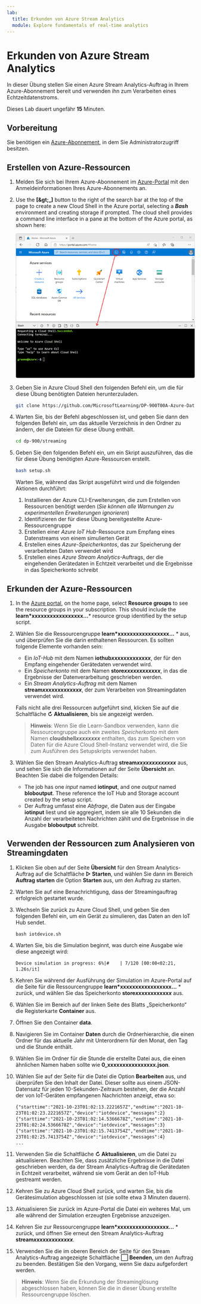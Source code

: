```yaml
---
lab:
  title: Erkunden von Azure Stream Analytics
  module: Explore fundamentals of real-time analytics
---
```


# <a name="explore-azure-stream-analytics"></a>Erkunden von Azure Stream Analytics

In dieser Übung stellen Sie einen Azure Stream Analytics-Auftrag in Ihrem Azure-Abonnement bereit und verwenden ihn zum Verarbeiten eines Echtzeitdatenstroms.

Dieses Lab dauert ungefähr **15** Minuten.

## <a name="before-you-start"></a>Vorbereitung

Sie benötigen ein [Azure-Abonnement](https://azure.microsoft.com/free), in dem Sie Administratorzugriff besitzen.

## <a name="create-azure-resources"></a>Erstellen von Azure-Ressourcen

1. Melden Sie sich bei Ihrem Azure-Abonnement im [Azure-Portal](https://portal.azure.com) mit den Anmeldeinformationen Ihres Azure-Abonnements an.

1. Use the <bpt id="p1">**</bpt>[<ph id="ph1">\&gt;</ph>_]<ept id="p1">**</ept> button to the right of the search bar at the top of the page to create a new Cloud Shell in the Azure portal, selecting a <bpt id="p2">***</bpt>Bash<ept id="p2">***</ept> environment and creating storage if prompted. The cloud shell provides a command line interface in a pane at the bottom of the Azure portal, as shown here:

    ![Azure-Portal mit einem Cloud Shell-Bereich](./images/cloud-shell.png)

1. Geben Sie in Azure Cloud Shell den folgenden Befehl ein, um die für diese Übung benötigten Dateien herunterzuladen.

    ```bash
    git clone https://github.com/MicrosoftLearning/DP-900T00A-Azure-Data-Fundamentals dp-900
    ```

1. Warten Sie, bis der Befehl abgeschlossen ist, und geben Sie dann den folgenden Befehl ein, um das aktuelle Verzeichnis in den Ordner zu ändern, der die Dateien für diese Übung enthält.

    ```bash
    cd dp-900/streaming
    ```

1. Geben Sie den folgenden Befehl ein, um ein Skript auszuführen, das die für diese Übung benötigten Azure-Ressourcen erstellt.

    ```bash
    bash setup.sh
    ```

    Warten Sie, während das Skript ausgeführt wird und die folgenden Aktionen durchführt:

    1. Installieren der Azure CLI-Erweiterungen, die zum Erstellen von Ressourcen benötigt werden (*Sie können alle Warnungen zu experimentellen Erweiterungen ignorieren*)
    1. Identifizieren der für diese Übung bereitgestellte Azure-Ressourcengruppe
    1. Erstellen einer *Azure IoT Hub*-Ressource zum Empfang eines Datenstreams von einem simulierten Gerät
    1. Erstellen eines *Azure-Speicherkontos*, das zur Speicherung der verarbeiteten Daten verwendet wird
    1. Erstellen eines *Azure Stream Analytics*-Auftrags, der die eingehenden Gerätedaten in Echtzeit verarbeitet und die Ergebnisse in das Speicherkonto schreibt

## <a name="explore-the-azure-resources"></a>Erkunden der Azure-Ressourcen

1. In the <bpt id="p1">[</bpt>Azure portal<ept id="p1">](https://portal.azure.com?azure-portal=true)</ept>, on the home page, select <bpt id="p2">**</bpt>Resource groups<ept id="p2">**</ept> to see the resource groups in your subscription. This should include the <bpt id="p1">**</bpt>learn*xxxxxxxxxxxxxxxxx...<ept id="p1">**</ept>* resource group identified by the setup script.
2. Wählen Sie die Ressourcengruppe **learn*xxxxxxxxxxxxxxxxx...** * aus, und überprüfen Sie die darin enthaltenen Ressourcen. Es sollten folgende Elemente vorhanden sein:
    - Ein *IoT-Hub* mit dem Namen **iothub*xxxxxxxxxxxxx***, der für den Empfang eingehender Gerätedaten verwendet wird.
    - Ein *Speicherkonto* mit dem Namen **store*xxxxxxxxxxxx***, in das die Ergebnisse der Datenverarbeitung geschrieben werden.
    - Ein *Stream Analytics-Auftrag* mit dem Namen **stream*xxxxxxxxxxxxx***, der zum Verarbeiten von Streamingdaten verwendet wird.

    Falls nicht alle drei Ressourcen aufgeführt sind, klicken Sie auf die Schaltfläche **&#8635; Aktualisieren**, bis sie angezeigt werden.

    > **Hinweis**: Wenn Sie die Learn-Sandbox verwenden, kann die Ressourcengruppe auch ein zweites *Speicherkonto* mit dem Namen **cloudshell*xxxxxxxx*** enthalten, das zum Speichern von Daten für die Azure Cloud Shell-Instanz verwendet wird, die Sie zum Ausführen des Setupskripts verwendet haben.

3. Wählen Sie den Stream Analytics-Auftrag **stream*xxxxxxxxxxxxx*** aus, und sehen Sie sich die Informationen auf der Seite **Übersicht** an. Beachten Sie dabei die folgenden Details:
    - The job has one <bpt id="p1">*</bpt>input<ept id="p1">*</ept> named <bpt id="p2">**</bpt>iotinput<ept id="p2">**</ept>, and one <bpt id="p3">*</bpt>output<ept id="p3">*</ept> named <bpt id="p4">**</bpt>bloboutput<ept id="p4">**</ept>. These reference the IoT Hub and Storage account created by the setup script.
    - Der Auftrag umfasst eine *Abfrage*, die Daten aus der Eingabe **iotinput** liest und sie aggregiert, indem sie alle 10 Sekunden die Anzahl der verarbeiteten Nachrichten zählt und die Ergebnisse in die Ausgabe **bloboutput** schreibt.

## <a name="use-the-resources-to-analyze-streaming-data"></a>Verwenden der Ressourcen zum Analysieren von Streamingdaten

1. Klicken Sie oben auf der Seite **Übersicht** für den Stream Analytics-Auftrag auf die Schaltfläche **&#9655; Starten**, und wählen Sie dann im Bereich **Auftrag starten** die Option **Starten** aus, um den Auftrag zu starten.
2. Warten Sie auf eine Benachrichtigung, dass der Streamingauftrag erfolgreich gestartet wurde.
3. Wechseln Sie zurück zu Azure Cloud Shell, und geben Sie den folgenden Befehl ein, um ein Gerät zu simulieren, das Daten an den IoT Hub sendet.

    ```
    bash iotdevice.sh
    ```

4. Warten Sie, bis die Simulation beginnt, was durch eine Ausgabe wie diese angezeigt wird:

    ```
    Device simulation in progress: 6%|#    | 7/120 [00:08<02:21, 1.26s/it]
    ```

5. Kehren Sie während der Ausführung der Simulation im Azure-Portal auf die Seite für die Ressourcengruppe **learn*xxxxxxxxxxxxxxxxx...** * zurück, und wählen Sie das Speicherkonto **store*xxxxxxxxxxxx*** aus.
6. Wählen Sie im Bereich auf der linken Seite des Blatts „Speicherkonto“ die Registerkarte **Container** aus.
7. Öffnen Sie den Container **data**.
8. Navigieren Sie im Container **Daten** durch die Ordnerhierarchie, die einen Ordner für das aktuelle Jahr mit Unterordnern für den Monat, den Tag und die Stunde enthält.
9. Wählen Sie im Ordner für die Stunde die erstellte Datei aus, die einen ähnlichen Namen haben sollte wie **0_xxxxxxxxxxxxxxxx.json**.
10. Wählen Sie auf der Seite für die Datei die Option **Bearbeiten** aus, und überprüfen Sie den Inhalt der Datei. Dieser sollte aus einem JSON-Datensatz für jeden 10-Sekunden-Zeitraum bestehen, der die Anzahl der von IoT-Geräten empfangenen Nachrichten anzeigt, etwa so:

    ```
    {"starttime":"2021-10-23T01:02:13.2221657Z","endtime":"2021-10-23T01:02:23.2221657Z","device":"iotdevice","messages":2}
    {"starttime":"2021-10-23T01:02:14.5366678Z","endtime":"2021-10-23T01:02:24.5366678Z","device":"iotdevice","messages":3}
    {"starttime":"2021-10-23T01:02:15.7413754Z","endtime":"2021-10-23T01:02:25.7413754Z","device":"iotdevice","messages":4}
    ...
    ```

11. Verwenden Sie die Schaltfläche **&#8635; Aktualisieren**, um die Datei zu aktualisieren. Beachten Sie, dass zusätzliche Ergebnisse in die Datei geschrieben werden, da der Stream Analytics-Auftrag die Gerätedaten in Echtzeit verarbeitet, während sie vom Gerät an den IoT-Hub gestreamt werden.
12. Kehren Sie zu Azure Cloud Shell zurück, und warten Sie, bis die Gerätesimulation abgeschlossen ist (sie sollte etwa 3 Minuten dauern).
13. Aktualisieren Sie zurück im Azure-Portal die Datei ein weiteres Mal, um alle während der Simulation erzeugten Ergebnisse anzuzeigen.
14. Kehren Sie zur Ressourcengruppe **learn*xxxxxxxxxxxxxxxxx...** * zurück, und öffnen Sie erneut den Stream Analytics-Auftrag **stream*xxxxxxxxxxxxx***.
15. Verwenden Sie die im oberen Bereich der Seite für den Stream Analytics-Auftrag angezeigte Schaltfläche **&#11036; Beenden**, um den Auftrag zu beenden. Bestätigen Sie den Vorgang, wenn Sie dazu aufgefordert werden.

> **Hinweis**: Wenn Sie die Erkundung der Streaminglösung abgeschlossen haben, können Sie die in dieser Übung erstellte Ressourcengruppe löschen.
